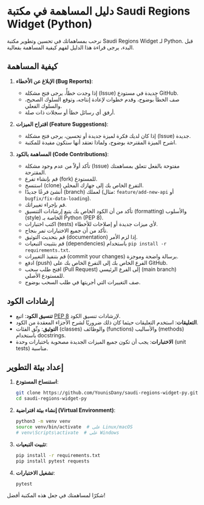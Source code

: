 # دليل المساهمة في مكتبة Saudi Regions Widget (Python)

نرحب بمساهماتك في تحسين وتطوير مكتبة Saudi Regions Widget لـ Python. قبل البدء، يرجى قراءة هذا الدليل لفهم كيفية المساهمة بفعالية.

## كيفية المساهمة

1.  **الإبلاغ عن الأخطاء (Bug Reports)**:
    *   إذا وجدت خطأً، يرجى فتح مشكلة (Issue) جديدة في مستودع GitHub.
    *   صف الخطأ بوضوح، وقدم خطوات لإعادة إنتاجه، وتوقع السلوك الصحيح، والسلوك الفعلي.
    *   أرفق أي رسائل خطأ أو سجلات ذات صلة.

2.  **اقتراح الميزات (Feature Suggestions)**:
    *   إذا كان لديك فكرة لميزة جديدة أو تحسين، يرجى فتح مشكلة (Issue) جديدة.
    *   اشرح الميزة المقترحة بوضوح، ولماذا تعتقد أنها ستكون مفيدة للمكتبة.

3.  **المساهمة بالكود (Code Contributions)**:
    *   تأكد أولاً من عدم وجود مشكلة (Issue) مفتوحة بالفعل تتعلق بمساهمتك المقترحة.
    *   قم بإنشاء تفرع (fork) للمستودع.
    *   استنسخ (clone) التفرع الخاص بك إلى جهازك المحلي.
    *   أنشئ فرعًا جديدًا (branch) لعملك (مثال: `feature/add-new-api` أو `bugfix/fix-data-loading`).
    *   قم بإجراء تغييراتك.
    *   تأكد من أن الكود الخاص بك يتبع إرشادات التنسيق (formatting) والأسلوب (style) الخاصة بـ Python (PEP 8).
    *   اكتب اختبارات (tests) لأي ميزات جديدة أو إصلاحات للأخطاء.
    *   تأكد من أن جميع الاختبارات تمر بنجاح.
    *   قم بتحديث التوثيق (documentation) إذا لزم الأمر.
    *   قم بتثبيت التبعيات (dependencies) باستخدام `pip install -r requirements.txt`.
    *   قم بتنفيذ التغييرات (commit your changes) برسالة واضحة وموجزة.
    *   ادفع (push) الفرع الخاص بك إلى التفرع الخاص بك على GitHub.
    *   افتح طلب سحب (Pull Request) إلى الفرع الرئيسي (main branch) للمستودع الأصلي.
    *   صف التغييرات التي أجريتها في طلب السحب بوضوح.

## إرشادات الكود

*   **تنسيق الكود**: اتبع [PEP 8](https://www.python.org/dev/peps/pep-0008/) لإرشادات تنسيق الكود.
*   **التعليقات**: استخدم التعليقات حيثما كان ذلك ضروريًا لشرح الأجزاء المعقدة من الكود.
*   **التوثيق**: وثّق الفئات (classes) والوظائف (functions) والأساليب (methods) باستخدام docstrings.
*   **الاختبارات**: يجب أن تكون جميع الميزات الجديدة مصحوبة باختبارات وحدة (unit tests) مناسبة.

## إعداد بيئة التطوير

1.  **استنساخ المستودع**:
    ```bash
    git clone https://github.com/YounisDany/saudi-regions-widget-py.git
    cd saudi-regions-widget-py
    ```

2.  **إنشاء بيئة افتراضية (Virtual Environment)**:
    ```bash
    python3 -m venv venv
    source venv/bin/activate  # على Linux/macOS
    # venv\Scripts\activate  # على Windows
    ```

3.  **تثبيت التبعيات**:
    ```bash
    pip install -r requirements.txt
    pip install pytest requests
    ```

4.  **تشغيل الاختبارات**:
    ```bash
    pytest
    ```

شكرًا لمساهمتك في جعل هذه المكتبة أفضل!
